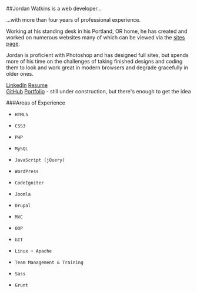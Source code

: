 ##Jordan Watkins is a web developer...

...with more than four years of professional experience.

Working at his standing desk in his Portland, OR home, he has created and worked on numerous websites many of which can be viewed via the [sites page](http://jordanjwatkins.github.io/portfolio-sites/).

Jordan is proficient with Photoshop and has designed full sites, but spends more of his time on the challenges of taking finished designs and coding them to look and work great in modern browsers and degrade gracefully in older ones.

[LinkedIn](https://www.linkedin.com/in/jordanwatkins)
[Resume](http://jordanjwatkins.com/jordan-watkins-resume.pdf)  
[GitHub](https://github.com/jordanjwatkins)
[Portfolio](http://neu.jordanjwatkins.com/) - still under construction, but there's enough to get the idea 

###Areas of Experience

*     HTML5
*     CSS3
*     PHP
*     MySQL
*     JavaScript (jQuery)
*     WordPress
*     CodeIgniter
*     Joomla
*     Drupal
*     MVC
*     OOP
*     GIT
*     Linux + Apache
*     Team Management & Training
*     Sass
*     Grunt
